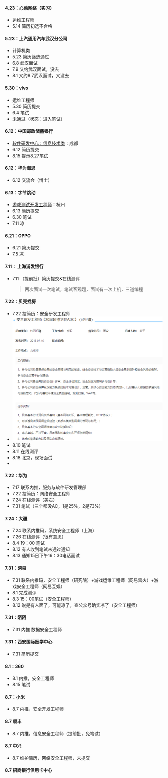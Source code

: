 #### 4.23：心动网络（实习）

- 运维工程师
- 5.14 简历初选不合格

#### 5.23：上汽通用汽车武汉分公司 

- 计算机类
- 5.23 简历筛选通过
- 6.8 武汉面试
- 7.9 又约武汉面试，没去
- 8.1 又约8.7武汉面试，又没去

#### 5.30：vivo

- 运维工程师
- 5.30 简历提交
- 6.4 笔试
- 未通过（状态：进入笔试）

#### 6.12：中国邮政储蓄银行

- [软件研发中心：信息技术类](https://xiaoyuan.zhaopin.com/job/CC000106039J90000239000)：成都
- 6.12 简历提交
- 8.15 提示8.27笔试

#### 6.12：华为海思

- 6.12 交流会（博士）

#### 6.13：字节跳动

- [游戏测试开发工程师](https://job.bytedance.com/user/profile/)：杭州
- 6.13 简历提交
- 6.30 笔试
- 7.11 凉

#### 6.21：OPPO

- 6.21 简历提交
- 7.5 凉

#### 7.11： 上海浦发银行

- 7.11 （提前批）简历提交&在线测评

  > 两次面试一次笔试，笔试客观题，面试有一次上机，三道编程

#### 7.22：贝壳找房

- 7.22 投简历：安全研发工程师
- ![1565777065553](assets/1565777065553.png)
- 8.10 笔试
- 8.11 在线测评
- 8.18 北京，现场面试
- 

#### 7.22：华为

- 7.17 联系内推，服务与软件研发管理部
- 7.22 投简历：网络安全工程师
- 7.24 在线测评（美右）
- 7.31 笔试（三个都没AC，1是25%，2是73%）

#### 7.24：大疆

- 7.24 联系内推码，系统安全工程师（上海）
- 7.26 在线测评（很有意思）
- 8.4 19：00 笔试
- 8.12 有人收到笔试未通过通知
- 8.13 通知15日下午16：30电话面试

#### 7.31：网易

- 7.31 联系内推码，安全工程师（研究院）+游戏运维工程师（网易雷火）+游戏安全工程师（网易互娱）
- 8.1 完成测评
- 8.3 15：00笔试（安全工程师）
- 8.12 说是有人面了，可能凉了，查公众号确实凉了（安全工程师）

#### 7.31：陌陌

- 7.31 内推 数据安全工程师

#### 7.31：西安国际医学中心

- 7.31 简历提交

#### 8.1：360

- 8.1 内推，安全工程师
- 8.15 笔试

#### 8.7：小米

- 8.7 内推，安全开发工程师

#### 8.7 顺丰

- 8.7 内推，信息安全工程师（提前批，免笔试）

#### 8.7 中兴

- 8.7 维护简历，网络安全工程师，未提交

#### 8.7 招商银行信用卡中心 

